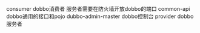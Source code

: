 consumer                 dobbo消费者         服务者需要在防火墙开放dobbo的端口
common-api              dobbo通用的接口和pojo
dubbo-admin-master      dobbo控制台
provider                 dobbo服务者